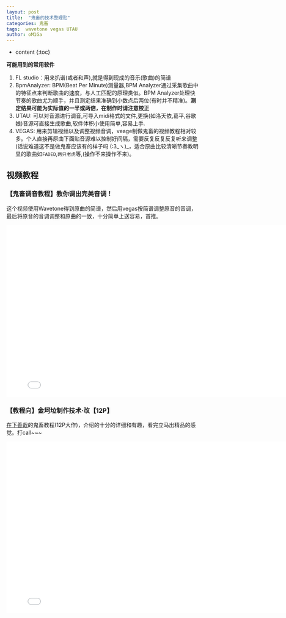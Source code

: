```yaml
---
layout: post
title:  "鬼畜的技术整理贴"
categories: 鬼畜
tags:  wavetone vegas UTAU 
author: oM1Ga
---
```


* content
{:toc}

**可能用到的常用软件**

1. FL studio：用来扒谱(或者和声),就是得到现成的音乐(歌曲)的简谱
2. BpmAnalyzer: BPM(Beat Per Minute)测量器,BPM Analyzer通过采集歌曲中的特征点来判断歌曲的速度，与人工匹配的原理类似。BPM Analyzer处理快节奏的歌曲尤为顺手，并且测定结果准确到小数点后两位(有时并不精准)。**测定结果可能为实际值的一半或两倍，在制作时请注意校正**
3. UTAU: 可以对音源进行调音,可导入midi格式的文件,更换(如洛天依,葛平,谷歌娘)音源可直接生成歌曲,软件体积小使用简单,容易上手.
4. VEGAS: 用来剪辑视频以及调整视频音调，veage制做鬼畜的视频教程相对较多。个人直接再原曲下面贴音源难以控制好间隔，需要反复反复反复听来调整(话说难道这不是做鬼畜应该有的样子吗 (:3_ヽ)_，适合原曲比较清晰节奏教明显的歌曲如`FADED`,`两只老虎`等,(操作不来操作不来)。

## 视频教程

### 【鬼畜调音教程】教你调出完美音调！

 这个视频使用Wavetone得到原曲的简谱，然后用vegas按简谱调整原音的音调，最后将原音的音调调整和原曲的一致，十分简单上送容易，首推。
<iframe 
    width="800" 
    height="450" 
    src="//player.bilibili.com/player.html?aid=16220983&cid=26474665&page=1"
    frameborder="0" 
    allowfullscreen>
</iframe>

### 【教程向】金坷垃制作技术·改【12P】

[在下善哉](https://space.bilibili.com/1359172/#/)的鬼畜教程(12P大作)，介绍的十分的详细和有趣，看完立马出精品的感觉。打call~~~

<iframe 
    width="800" 
    height="450" 
    src="//player.bilibili.com/player.html?aid=2582478&cid=4033645&page=1"
    frameborder="0" 
    allowfullscreen>
</iframe>
